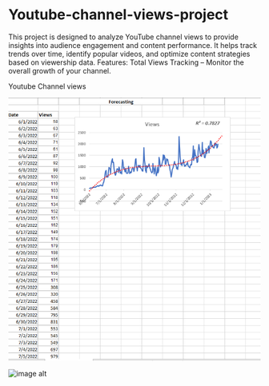 # Youtube-channel-views-project
This project is designed to analyze YouTube channel views to provide insights into audience engagement and content performance. It helps track trends over time, identify popular videos, and optimize content strategies based on viewership data.  Features:  Total Views Tracking – Monitor the overall growth of your channel.  

Youtube Channel views 

![image alt](https://github.com/tanisha134/Youtube-channel-views-project/blob/24b81c2263681685a34b2d7be4b6b8852622a13f/2.png)

![image alt]()
